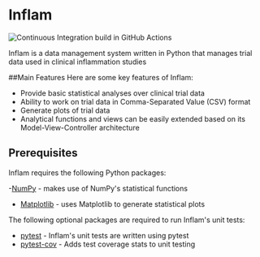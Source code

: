 # Inflam
![Continuous Integration build in GitHub Actions](https://github.com/<kmkruger>/python-intermediate-inflammation/workflows/CI/badge.svg?branch=main)

Inflam is a data management system written in Python that manages trial data used in 
clinical inflammation studies


##Main Features
Here are some key features of Inflam:
- Provide basic statistical analyses over clinical trial data
- Ability to work on trial data in Comma-Separated Value (CSV) format
- Generate plots of trial data
- Analytical functions and views can be easily extended based on its Model-View-Controller
architecture


## Prerequisites
Inflam requires the following Python packages:

-[NumPy](https://www.numpy.org/) - makes use of NumPy's statistical functions
- [Matplotlib](https://matplotlib.org/stable/index.html) - uses Matplotlib to generate
 statistical plots

The following optional packages are required to run Inflam's unit tests:

- [pytest](https://docs.pytest.org/en/stable/) - Inflam's unit tests are written
 using pytest
- [pytest-cov](https://pypi.org/project/pytest-cov/) - Adds test coverage stats to
 unit testing


